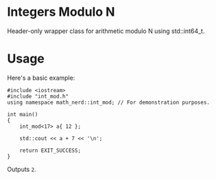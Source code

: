 # Integers Modulo N

Header-only wrapper class for arithmetic modulo N using std::int64_t.

# Usage
Here's a basic example:
```
#include <iostream>
#include "int_mod.h"
using namespace math_nerd::int_mod; // For demonstration purposes.

int main()
{
    int_mod<17> a{ 12 };
    
    std::cout << a + 7 << '\n';
    
    return EXIT_SUCCESS;
}
```

Outputs `2`.
